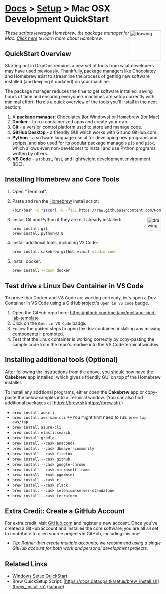 # [Docs](../README.md) > [Setup](../setup/index.html) > Mac OSX Development QuickStart

<!-- markdownlint-disable MD033 - no-inline-html -->

<a href="https://brew.sh"><img src="https://brew.sh/assets/img/linuxbrew.png" alt="drawing" width="100" style="float: right"/></a>

<!-- markdownlint-capture -->
<!-- markdownlint-disable -->
<!-- markdownlint-restore -->

_These scripts leverage Homebrew, the package manager for Mac. [Click here](https://brew.sh) to learn more about Homebrew._

## QuickStart Overview

Starting out in DataOps requires a new set of tools from what developers may have used previously. Thankfully, package managers like Chocolatey and Homebrew exist to streamline the process of getting new software installed (and keeping it updated) on your machine.

The package manager reduces the time to get software installed, saving hours of time and ensuring everyone's machines are setup correctly with minimal effort. Here's a quick overview of the tools you'll install in the next section:

1. A **package manager**: Chocolatey (for Windows) or Homebrew (for Mac)
2. **Docker** - to run containerized apps and create your own.
3. **Git** - a version control platform used to store and manage code.
4. **GitHub Desktop** - a friendly GUI which works with Git and GitHub.com.
5. **Python** - a software language useful for developing new programs and scripts, and also used for its popular package managers `pip` and `pipx`, which allows even non-developers to install and use Python programs written by others.
6. **VS Code** - a robust, fast, and lightweight development environment (IDE).

## Installing Homebrew and Core Tools

1. Open "Terminal".
2. Paste and run the [Homebrew](https://brew.sh) install script:

   ```bash
   /bin/bash -c "$(curl -k -fsSL https://raw.githubusercontent.com/Homebrew/install/HEAD/install.sh)"
   ```

   <a href="https://git-scm.com/"><img src="https://git-scm.com/images/logo@2x.png" alt="drawing" width="45" style="float: right"/></a>

3. Install Git and Python if they are not already installed:

   ```cmd
   brew install git
   brew install python@3.8
   ```

4. Install additional tools, including VS Code:

   ```cmd
   brew install cakebrew github visual-studio-code
   ```

5. Install docker.

   ```cmd
   brew install --cask docker
   ```

## Test drive a Linux Dev Container in VS Code

To prove that Docker and VS Code are working correctly, let's open a Dev Container in VS Code using a GitHub project's `Open in VS Code` badge.

1. Open the GitHub repo here: https://github.com/meltano/meltano-cicd-lab-template
2. Click on the `Open in VS Code` badge.
3. Follow the guided steps to open the dev container, installing any missing components if prompted.
4. Test that the Linux container is working correctly by copy-pasting the sample code from the repo's readme into the VS Code terminal window.

## Installing additional tools (Optional)

After following the instructions from the above, you should now have the **Cakebrew** app installed, which gives a friendly GUI on top of the Homebrew installer.

To install any additional programs, either open the **Cakebrew** app or copy-paste the below samples into a Terminal window. (You can also find additional packages at [https://brew.sh](https://brew.sh).)

- `brew install awscli`
- `brew install aws-sam-cli` **You might first need to run: `brew tap aws/tap`
- `brew install azure-cli`
- `brew install elasticsearch`
- `brew install gradle`
- `brew install --cask anaconda`
- `brew install --cask dbeaver-community`
- `brew install --cask firefox`
- `brew install --cask github`
- `brew install --cask google-chrome`
- `brew install --cask microsoft-teams`
- `brew install --cask pgadmin4`
- `brew install --cask r`
- `brew install --cask slack`
- `brew install --cask selenium-server-standalone`
- `brew install --cask terraform`

## Extra Credit: Create a GitHub Account

For extra credit, visit [GitHub.com](https://github.com/) and register a new account. Once you've created a GitHub account and installed the core software, you are all all set to contribute to open source projects in GitHub, including this one!

- _Tip: Rather than create multiple accounts, we recommend using a single GitHub account for both work and personal development projects._

## Related Links

- [Windows Setup QuickStart](windows.md)
- Brew QuickSetup Script: [https://docs.dataops.tk/setup/brew_install.sh](brew_install.sh) ([source](https://github.com/slalom-ggp/dataops-docs/blob/master/setup/brew_install.sh))
